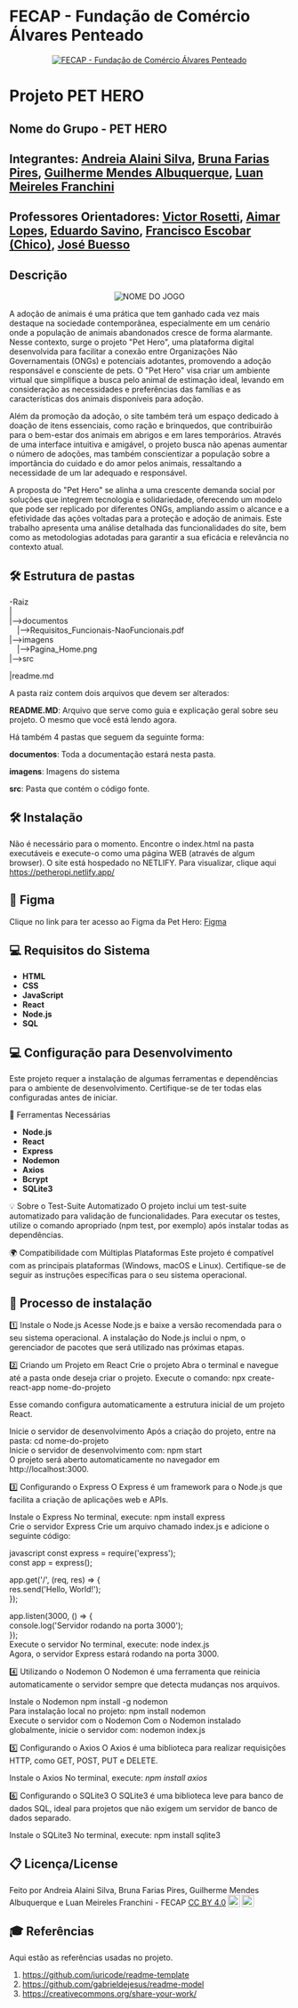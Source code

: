 # FECAP - Fundação de Comércio Álvares Penteado

<p align="center">
<a href= "https://www.fecap.br/"><img src="https://encrypted-tbn0.gstatic.com/images?q=tbn:ANd9GcRhZPrRa89Kma0ZZogxm0pi-tCn_TLKeHGVxywp-LXAFGR3B1DPouAJYHgKZGV0XTEf4AE&usqp=CAU" alt="FECAP - Fundação de Comércio Álvares Penteado" border="0"></a>
</p>

# Projeto PET HERO

## Nome do Grupo - PET HERO

## Integrantes: <a href="https://www.linkedin.com/in/andreia-alaini-854a88208/">Andreia Alaini Silva</a>, <a href="https://www.linkedin.com/in/bruna-farias-727a27277/">Bruna Farias Pires</a>, <a href="https://www.linkedin.com/in/guilherme-mendes-albuquerque-6a50b330a/">Guilherme Mendes Albuquerque</a>, <a href="https://www.linkedin.com/in/luan-m-132452142/">Luan Meireles Franchini</a>

## Professores Orientadores: <a href="https://www.linkedin.com/in/victorbarq/">Victor Rosetti</a>, <a href="https://www.linkedin.com/in/aimarlopes/">Aimar Lopes</a>, <a href="https://www.linkedin.com/in/eduardo-savino-gomes-77833a10/">Eduardo Savino</a>, <a href="https://www.linkedin.com/in/francisco-escobar/">Francisco Escobar (Chico)</a>, <a href="https://www.linkedin.com/in/jbuesso/">José Buesso</a>

## Descrição

<p align="center">
<img src="https://github.com/2024-2-NADS2/Projeto10/blob/main/Imagens/Pagina%20inicial%202.jpg" alt="NOME DO JOGO" border="0">
  
</p>
<p>
</p>

A adoção de animais é uma prática que tem ganhado cada vez mais destaque na sociedade contemporânea, especialmente em um cenário onde a população de animais abandonados cresce de forma alarmante. Nesse contexto, surge o projeto "Pet Hero", uma plataforma digital desenvolvida para facilitar a conexão entre Organizações Não Governamentais (ONGs) e potenciais adotantes, promovendo a adoção responsável e consciente de pets. O "Pet Hero" visa criar um ambiente virtual que simplifique a busca pelo animal de estimação ideal, levando em consideração as necessidades e preferências das famílias e as características dos animais disponíveis para adoção.

Além da promoção da adoção, o site também terá um espaço dedicado à doação de itens essenciais, como ração e brinquedos, que contribuirão para o bem-estar dos animais em abrigos e em lares temporários. Através de uma interface intuitiva e amigável, o projeto busca não apenas aumentar o número de adoções, mas também conscientizar a população sobre a importância do cuidado e do amor pelos animais, ressaltando a necessidade de um lar adequado e responsável.

A proposta do "Pet Hero" se alinha a uma crescente demanda social por soluções que integrem tecnologia e solidariedade, oferecendo um modelo que pode ser replicado por diferentes ONGs, ampliando assim o alcance e a efetividade das ações voltadas para a proteção e adoção de animais. Este trabalho apresenta uma análise detalhada das funcionalidades do site, bem como as metodologias adotadas para garantir a sua eficácia e relevância no contexto atual.

## 🛠 Estrutura de pastas

-Raiz<br>
|<br>
|-->documentos<br>
  &emsp;|-->Requisitos_Funcionais-NaoFuncionais.pdf<br>
|-->imagens<br>
&emsp;|-->Pagina_Home.png<br>
|-->src<br>
       
|readme.md<br>

A pasta raiz contem dois arquivos que devem ser alterados:

<b>README.MD</b>: Arquivo que serve como guia e explicação geral sobre seu projeto. O mesmo que você está lendo agora.

Há também 4 pastas que seguem da seguinte forma:

<b>documentos</b>: Toda a documentação estará nesta pasta.

<b>imagens</b>: Imagens do sistema

<b>src</b>: Pasta que contém o código fonte.

## 🛠 Instalação
Não é necessário para o momento. Encontre o index.html na pasta executáveis e execute-o como uma página WEB (através de algum browser).
O site está hospedado no NETLIFY. Para visualizar, clique aqui https://petheropi.netlify.app/

## 🎨 Figma
Clique no link para ter acesso ao Figma da Pet Hero: <a href="https://www.figma.com/design/LOzkfRIS5qGdcnKGuShdS6/GUIA-DE-ESTILO?node-id=0-1&node-type=canvas&t=niS7wcun9wPuSQAZ-0">Figma</a>

## 💻 Requisitos do Sistema

- **HTML**
- **CSS**
- **JavaScript**
- **React**
- **Node.js**
- **SQL**

## 💻 Configuração para Desenvolvimento
Este projeto requer a instalação de algumas ferramentas e dependências para o ambiente de desenvolvimento. Certifique-se de ter todas elas configuradas antes de iniciar.

🔧 Ferramentas Necessárias

- **Node.js**
- **React**
- **Express**
- **Nodemon**
- **Axios**
- **Bcrypt**
- **SQLite3**

💡 Sobre o Test-Suite Automatizado
O projeto inclui um test-suite automatizado para validação de funcionalidades. Para executar os testes, utilize o comando apropriado (npm test, por exemplo) após instalar todas as dependências.

🌍 Compatibilidade com Múltiplas Plataformas
Este projeto é compatível com as principais plataformas (Windows, macOS e Linux). Certifique-se de seguir as instruções específicas para o seu sistema operacional.

## 🚀 Processo de instalação

1️⃣ Instale o Node.js
Acesse Node.js e baixe a versão recomendada para o seu sistema operacional. A instalação do Node.js inclui o npm, o gerenciador de pacotes que será utilizado nas próximas etapas.

2️⃣ Criando um Projeto em React
Crie o projeto
Abra o terminal e navegue até a pasta onde deseja criar o projeto. Execute o comando:
npx create-react-app nome-do-projeto  

Esse comando configura automaticamente a estrutura inicial de um projeto React.

Inicie o servidor de desenvolvimento
Após a criação do projeto, entre na pasta:
cd nome-do-projeto  
Inicie o servidor de desenvolvimento com:
npm start  
O projeto será aberto automaticamente no navegador em http://localhost:3000.

3️⃣ Configurando o Express
O Express é um framework para o Node.js que facilita a criação de aplicações web e APIs.

Instale o Express
No terminal, execute:
npm install express  
Crie o servidor Express
Crie um arquivo chamado index.js e adicione o seguinte código:

javascript
const express = require('express');  
const app = express();  

app.get('/', (req, res) => {  
    res.send('Hello, World!');  
});  

app.listen(3000, () => {  
    console.log('Servidor rodando na porta 3000');  
});  
Execute o servidor
No terminal, execute:
node index.js  
Agora, o servidor Express estará rodando na porta 3000.

4️⃣ Utilizando o Nodemon
O Nodemon é uma ferramenta que reinicia automaticamente o servidor sempre que detecta mudanças nos arquivos.

Instale o Nodemon
npm install -g nodemon  
Para instalação local no projeto:
npm install nodemon  
Execute o servidor com o Nodemon
Com o Nodemon instalado globalmente, inicie o servidor com:
nodemon index.js  

5️⃣ Configurando o Axios
O Axios é uma biblioteca para realizar requisições HTTP, como GET, POST, PUT e DELETE.

Instale o Axios
No terminal, execute:
*npm install axios*

6️⃣ Configurando o SQLite3
O SQLite3 é uma biblioteca leve para banco de dados SQL, ideal para projetos que não exigem um servidor de banco de dados separado.

Instale o SQLite3
No terminal, execute:
npm install sqlite3  

## 📋 Licença/License
<p xmlns:cc="http://creativecommons.org/ns#" >Feito por Andreia Alaini Silva, Bruna Farias Pires, Guilherme Mendes Albuquerque e Luan Meireles Franchini - FECAP <a href="https://creativecommons.org/licenses/by/4.0/?ref=chooser-v1" target="_blank" rel="license noopener noreferrer" style="display:inline-block;">CC BY 4.0<img style="height:22px!important;margin-left:3px;vertical-align:text-bottom;" src="https://mirrors.creativecommons.org/presskit/icons/cc.svg?ref=chooser-v1" alt=""><img style="height:22px!important;margin-left:3px;vertical-align:text-bottom;" src="https://mirrors.creativecommons.org/presskit/icons/by.svg?ref=chooser-v1" alt=""></a></p>

## 🎓 Referências

Aqui estão as referências usadas no projeto.

1. <https://github.com/iuricode/readme-template>
2. <https://github.com/gabrieldejesus/readme-model>
3. <https://creativecommons.org/share-your-work/>
